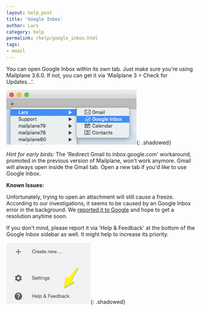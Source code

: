 ```yaml
---
layout: help_post
title: 'Google Inbox'
author: Lars
category: help
permalink: /help/google_inbox.html
tags:
- email
---
```


You can open Google Inbox within its own tab. Just make sure you're using Mailplane 3.6.0. If not, you can get it via 'Mailplane 3 > Check for Updates...'.

![Add Google Inbox Tab](/assets/help/2016-01-11-google_inbox/add_google_inbox_tab.png){: .shadowed}

*Hint for early birds:* The 'Redirect Gmail to inbox.google.com' workaround, promoted in the previous version of Mailplane, won't work anymore. Gmail will always open inside the Gmail tab. Open a new tab if you'd like to use Google Inbox.


**Known Issues:**

Unfortunately, trying to open an attachment will still cause a freeze. According to our investigations, it seems to be caused by an Google Inbox error in the background. We <a href="https://productforums.google.com/forum/#!topic/inbox/Got2HCzvL2I;context-place=topicsearchin/inbox/freeze">reported it to Google</a> and hope to get a resolution anytime soon.

If you don't mind, please report it via 'Help & Feedback' at the bottom of the Google Inbox sidebar as well. It might help to increase its priority.

![Help & Feedback](/assets/help/2016-01-11-google_inbox/help_and_feedback.png){: .shadowed}